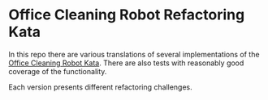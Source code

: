 Office Cleaning Robot Refactoring Kata
======================================

In this repo there are various translations of several implementations of the [Office Cleaning Robot Kata](https://sammancoaching.org/kata_descriptions/office_cleaner.html). There are also tests with reasonably good coverage of the functionality.

Each version presents different refactoring challenges.
